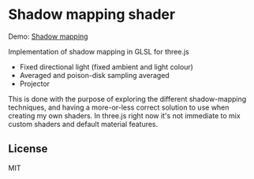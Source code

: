 Shadow mapping shader
=========

Demo: [Shadow mapping](http://www.clicktorelease.com/tmp/threejs/shadow-mapping)

Implementation of shadow mapping in GLSL for three.js

  - Fixed directional light (fixed ambient and light colour)
  - Averaged and poison-disk sampling averaged
  - Projector

This is done with the purpose of exploring the different shadow-mapping techniques, and having a more-or-less correct solution to use when creating my own shaders. In three.js right now it's not immediate to mix custom shaders and default material features.

License
----

MIT